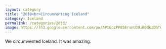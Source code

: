 ```yaml
---
layout: category
title: "2018<br>Circumventing Iceland"
category: Iceland 
permalink: /categories/2018/
image: https://lh3.googleusercontent.com/pw/AP1GczPP058rsnUD9iK0dkzDhTq3I8I0g4AiKim6ravD8rk2b-_IkXDqzDsCgGe38kiK5oxud8zQAuwxmpMc47oL7NwD4pA81j4Ufr-bjSfNTIvZDN-DN-iI=s0
---
```


We circumvented Iceland. It was amazing.
